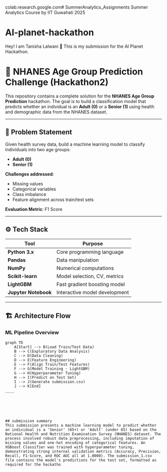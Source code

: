 colab.research.google.com# SummerAnalytics_Assignments
Summer Analytics Course by IIT Guwahati 2025
# AI-planet-hackathon
Hey! I am Tanisha Lalwani 👋
This is my submission for the AI Planet Hackathon.


# 🧠 NHANES Age Group Prediction Challenge (Hackathon2)

This repository contains a complete solution for the **NHANES Age Group Prediction** hackathon. The goal is to build a classification model that predicts whether an individual is an **Adult (0)** or a **Senior (1)** using health and demographic data from the NHANES dataset.

---

## 🚀 Problem Statement

Given health survey data, build a machine learning model to classify individuals into two age groups:

- **Adult (0)**
- **Senior (1)**

**Challenges addressed**:
- Missing values  
- Categorical variables  
- Class imbalance  
- Feature alignment across train/test sets

**Evaluation Metric**: F1 Score

---

## ⚙️ Tech Stack

| Tool          | Purpose                           |
|---------------|-----------------------------------|
| **Python 3.x** | Core programming language         |
| **Pandas**     | Data manipulation                 |
| **NumPy**      | Numerical computations            |
| **Scikit-learn** | Model selection, CV, metrics     |
| **LightGBM**   | Fast gradient boosting model      |
| **Jupyter Notebook** | Interactive model development |

---

## 🏗️ Architecture Flow

### ML Pipeline Overview

```mermaid
graph TD
    A[Start] --> B(Load Train/Test Data)
    B --> C(Exploratory Data Analysis)
    C --> D(Data Cleaning)
    D --> E(Feature Engineering)
    E --> F(Align Train/Test Features)
    F --> G(Model Training - LightGBM)
    G --> H(Hyperparameter Tuning)
    H --> I(Predict on Test Set)
    I --> J(Generate submission.csv)
    J --> K[End]
____






## submission summary 
This submission presents a machine learning model to predict whether an individual is a 'Senior' (65+) or 'Adult' (under 65) based on the National Health and Nutrition Examination Survey (NHANES) dataset. The process involved robust data preprocessing, including imputation of missing values and one-hot encoding of categorical features. An XGBoost Classifier was trained with hyperparameter tuning, demonstrating strong internal validation metrics (Accuracy, Precision, Recall, F1-Score, and ROC AUC all at 1.0000). The submission_1.csv file contains the model's predictions for the test set, formatted as required for the hackatho